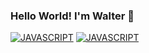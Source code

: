 ### Hello World! I'm Walter 👋

[![JAVASCRIPT](https://img.shields.io/badge/JavaScript-F7DF1E?style=for-the-badge&logo=javascript&logoColor=black)]() [![JAVASCRIPT](https://img.shields.io/badge/TypeScript-007ACC?style=for-the-badge&logo=typescript&logoColor=white)]()

